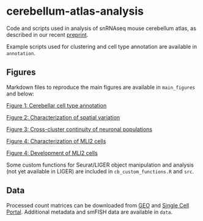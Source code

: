 # cerebellum-atlas-analysis
Code and scripts used in analysis of snRNAseq mouse cerebellum atlas, as described in our recent
[preprint](https://www.biorxiv.org/content/10.1101/2020.03.04.976407v1.abstract). 

Example scripts used for clustering and cell type annotation are available in `annotation`. 

## Figures

Markdown files to reproduce the main figures are available in `main_figures` and below:

[Figure 1: Cerebellar cell type annotation](https://raw.githack.com/MacoskoLab/cerebellum-atlas-analysis/master/main_figures/cb_figure1.html)

[Figure 2: Characterization of spatial variation](https://raw.githack.com/MacoskoLab/cerebellum-atlas-analysis/master/main_figures/cb_figure2.html)

[Figure 3: Cross-cluster continuity of neuronal populations](https://raw.githack.com/MacoskoLab/cerebellum-atlas-analysis/master/main_figures/cb_figure3.html)

[Figure 4: Characterization of MLI2  cells](https://raw.githack.com/MacoskoLab/cerebellum-atlas-analysis/master/main_figures/cb_figure4.html)

[Figure 4: Development of MLI2  cells](https://raw.githack.com/MacoskoLab/cerebellum-atlas-analysis/master/main_figures/cb_figure4_DE.html)

Some custom functions for Seurat/LIGER object manipulation and analysis (not yet available in LIGER) are included in `cb_custom_functions.R` and `src`.  

## Data

Processed count matrices can be downloaded from [GEO](https://www.ncbi.nlm.nih.gov/geo/query/acc.cgi?acc=GSE165371) and [Single Cell Portal](https://singlecell.broadinstitute.org/single_cell/study/SCP795). Additional metadata and smFISH
data are available in `data`.

